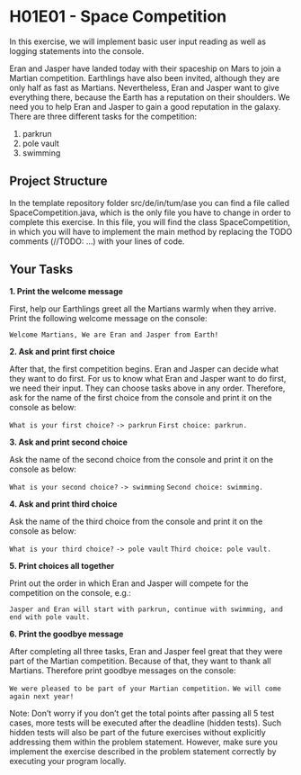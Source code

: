# H01E01 - Space Competition

In this exercise, we will implement basic user input reading as well as logging statements into the console.

Eran and Jasper have landed today with their spaceship on Mars to join a Martian competition. Earthlings have also been invited, although they are only half as fast as Martians. Nevertheless, Eran and Jasper want to give everything there, because the Earth has a reputation on their shoulders. We need you to help Eran and Jasper to gain a good reputation in the galaxy. There are three different tasks for the competition:

1. parkrun
2. pole vault
3. swimming

## Project Structure

In the template repository folder src/de/in/tum/ase you can find a file called SpaceCompetition.java, which is the only file you have to change in order to complete this exercise. In this file, you will find the class SpaceCompetition, in which you will have to implement the main method by replacing the TODO comments (//TODO: ...) with your lines of code.

## Your Tasks

**1. Print the welcome message**

First, help our Earthlings greet all the Martians warmly when they arrive. Print the following welcome message on the console:

 `Welcome Martians, We are Eran and Jasper from Earth!`

**2. Ask and print first choice**

After that, the first competition begins. Eran and Jasper can decide what they want to do first. For us to know what Eran and Jasper want to do first, we need their input. They can choose tasks above in any order. Therefore, ask for the name of the first choice from the console and print it on the console as below:

 `What is your first choice?`
 `-> parkrun`
 `First choice: parkrun.`

**3. Ask and print second choice**

Ask the name of the second choice from the console and print it on the console as below:

 `What is your second choice?`
 `-> swimming`
 `Second choice: swimming.`

**4. Ask and print third choice**

Ask the name of the third choice from the console and print it on the console as below:

 `What is your third choice?`
 `-> pole vault`
 `Third choice: pole vault.`

**5. Print choices all together**

Print out the order in which Eran and Jasper will compete for the competition on the console, e.g.:

 `Jasper and Eran will start with parkrun, continue with swimming, and end with pole vault.`

**6. Print the goodbye message**

After completing all three tasks, Eran and Jasper feel great that they were part of the Martian competition. Because of that, they want to thank all Martians. Therefore print goodbye messages on the console:

 `We were pleased to be part of your Martian competition.`
 `We will come again next year!`

Note: Don’t worry if you don’t get the total points after passing all 5 test cases, more tests will be executed after the deadline (hidden tests). Such hidden tests will also be part of the future exercises without explicitly addressing them within the problem statement. However, make sure you implement the exercise described in the problem statement correctly by executing your program locally.
